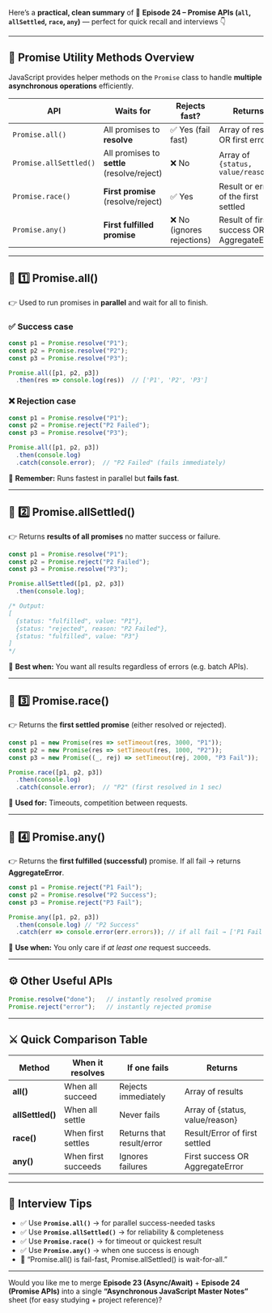 Here’s a **practical, clean summary** of
📘 **Episode 24 – Promise APIs (`all`, `allSettled`, `race`, `any`)**
— perfect for quick recall and interviews 👇

---

## 🚀 **Promise Utility Methods Overview**

JavaScript provides helper methods on the `Promise` class to handle **multiple asynchronous operations** efficiently.

| API                    | Waits for                                   | Rejects fast?             | Returns                                   |
| ---------------------- | ------------------------------------------- | ------------------------- | ----------------------------------------- |
| `Promise.all()`        | All promises to **resolve**                 | ✅ Yes (fail fast)         | Array of results OR first error           |
| `Promise.allSettled()` | All promises to **settle** (resolve/reject) | ❌ No                      | Array of `{status, value/reason}`         |
| `Promise.race()`       | **First promise** (resolve/reject)          | ✅ Yes                     | Result or error of the first settled      |
| `Promise.any()`        | **First fulfilled promise**                 | ❌ No (ignores rejections) | Result of first success OR AggregateError |

---

## 🧩 **1️⃣ Promise.all()**

👉 Used to run promises in **parallel** and wait for all to finish.

### ✅ Success case

```js
const p1 = Promise.resolve("P1");
const p2 = Promise.resolve("P2");
const p3 = Promise.resolve("P3");

Promise.all([p1, p2, p3])
  .then(res => console.log(res))  // ['P1', 'P2', 'P3']
```

### ❌ Rejection case

```js
const p1 = Promise.resolve("P1");
const p2 = Promise.reject("P2 Failed");
const p3 = Promise.resolve("P3");

Promise.all([p1, p2, p3])
  .then(console.log)
  .catch(console.error);  // "P2 Failed" (fails immediately)
```

🧠 **Remember:** Runs fastest in parallel but **fails fast**.

---

## 🧩 **2️⃣ Promise.allSettled()**

👉 Returns **results of all promises** no matter success or failure.

```js
const p1 = Promise.resolve("P1");
const p2 = Promise.reject("P2 Failed");
const p3 = Promise.resolve("P3");

Promise.allSettled([p1, p2, p3])
  .then(console.log);

/* Output:
[
  {status: "fulfilled", value: "P1"},
  {status: "rejected", reason: "P2 Failed"},
  {status: "fulfilled", value: "P3"}
]
*/
```

🧠 **Best when:** You want all results regardless of errors (e.g. batch APIs).

---

## 🧩 **3️⃣ Promise.race()**

👉 Returns the **first settled promise** (either resolved or rejected).

```js
const p1 = new Promise(res => setTimeout(res, 3000, "P1"));
const p2 = new Promise(res => setTimeout(res, 1000, "P2"));
const p3 = new Promise((_, rej) => setTimeout(rej, 2000, "P3 Fail"));

Promise.race([p1, p2, p3])
  .then(console.log)
  .catch(console.error);  // "P2" (first resolved in 1 sec)
```

🧠 **Used for:** Timeouts, competition between requests.

---

## 🧩 **4️⃣ Promise.any()**

👉 Returns the **first fulfilled (successful)** promise.
If all fail → returns **AggregateError**.

```js
const p1 = Promise.reject("P1 Fail");
const p2 = Promise.resolve("P2 Success");
const p3 = Promise.reject("P3 Fail");

Promise.any([p1, p2, p3])
  .then(console.log) // "P2 Success"
  .catch(err => console.error(err.errors)); // if all fail → ['P1 Fail', 'P3 Fail']
```

🧠 **Use when:** You only care if *at least one* request succeeds.

---

## ⚙️ **Other Useful APIs**

```js
Promise.resolve("done");   // instantly resolved promise
Promise.reject("error");   // instantly rejected promise
```

---

## ⚔️ **Quick Comparison Table**

| Method           | When it resolves    | If one fails              | Returns                         |
| ---------------- | ------------------- | ------------------------- | ------------------------------- |
| **all()**        | When all succeed    | Rejects immediately       | Array of results                |
| **allSettled()** | When all settle     | Never fails               | Array of {status, value/reason} |
| **race()**       | When first settles  | Returns that result/error | Result/Error of first settled   |
| **any()**        | When first succeeds | Ignores failures          | First success OR AggregateError |

---

## 🧠 **Interview Tips**

* ✅ Use **`Promise.all()`** → for parallel success-needed tasks
* ✅ Use **`Promise.allSettled()`** → for reliability & completeness
* ✅ Use **`Promise.race()`** → for timeout or quickest result
* ✅ Use **`Promise.any()`** → when one success is enough
* 💬 “Promise.all() is fail-fast, Promise.allSettled() is wait-for-all.”

---

Would you like me to merge **Episode 23 (Async/Await)** + **Episode 24 (Promise APIs)** into a single **“Asynchronous JavaScript Master Notes”** sheet (for easy studying + project reference)?
